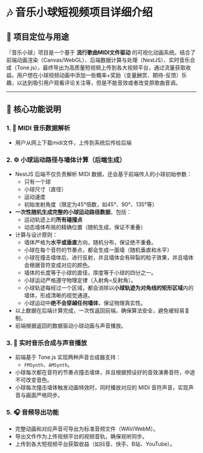 # 🎶 音乐小球短视频项目详细介绍

## 🎯 项目定位与用途
『音乐小球』项目是一个基于 **流行歌曲MIDI文件驱动** 的可视化动画系统。结合了前端动画渲染（Canvas/WebGL）、后端数据计算与处理（NestJS）、实时音乐合成（Tone.js），最终导出为高质量短视频上传到各大视频平台，通过流量获取收益。用户想在小球视频动画中添加一些概率+奖励（变量酬赏、期待-反馈）乐趣，以达到吸引用户观看评论关注等，但是不能音效或者改变原歌曲音调。

---

## 🚀 核心功能说明

### 1. 🎵 MIDI 音乐数据解析
- 用户从网上下载midi文件，上传到系统后传给后端

### 2. ⚙️ 小球运动路径与墙体计算（后端生成）
- NestJS 后端不仅负责解析 MIDI 数据，还会基于前端传入的小球初始参数：
  - 只有一个球
  - 小球尺寸（直径）
  - 运动速度
  - 初始发射角度（限定为45°倍数，如45°、90°、135°等）
- **一次性随机生成完整的小球运动路径数据**，包括：
  - 运动轨迹上的**所有碰撞点**
  - 动态墙体布局的精确位置（随机生成，保证不重叠）
- 计算与设计原则：
  - 墙体严格为**水平或垂直**方向，随机分布，保证绝不重叠。
  - 小球在每个音符的节奏点，都会生成一面墙（随机垂直和水平）
  - 小球在撞击墙体后，进行反射，并且墙体会有碎裂的粒子效果，并且墙体会根据音符变成对应的颜色。
  - 墙体的长度等于小球的直径，厚度等于小球的四分之一。
  - 小球运动严格遵守物理定律（入射角=反射角）。
  - 小球轨迹每经过一个区域，都会消除以**小球轨迹为对角线的矩形区域**内的墙体，形成清晰的视觉通道。
  - 小球运动中**绝不会穿越任何墙体**，保证物理真实性。
- 以上数据在后端计算完成，一次性返回前端，确保算法安全，避免被轻易复制。
- 前端根据返回的数据驱动小球动画与声音播放。

### 3. 🎹 实时音乐合成与声音播放
- 前端基于 Tone.js 实现两种声音合成器支持：
  - `FMSynth`、`AMSynth`。
- 小球每次都在音符的节奏点撞击墙体，并且根据预设好的音效演奏音符，中途不可改变音色。
- 小球每次撞击墙体触发动画特效时，同时播放对应的 MIDI 音符声音，实现声音与画面严格同步。

### 5. 🎧 音频导出功能
- 完整动画和对应声音可导出为标准音频文件（WAV/WebM）。
- 导出文件作为上传视频平台的视频音轨，确保视听同步。
- 上传到各大短视频平台获取收益（如抖音、快手、B站、YouTube）。
